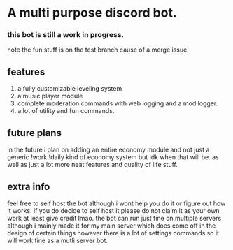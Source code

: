 # A multi purpose discord bot.

### this bot is still a work in progress.
note the fun stuff is on the test branch cause of a merge issue.

## features
1) a fully customizable leveling system
2) a music player module
3) complete moderation commands with web logging and a mod logger.
4) a lot of utility and fun commands.

## future plans
in the future i plan on adding an entire economy module and not just a generic !work !daily kind of economy system but idk when that will be.
as well as just a lot more neat features and quality of life stuff.

## extra info
feel free to self host the bot although i wont help you do it or figure out how it works.
if you do decide to self host it please do not claim it as your own work at least give credit lmao.
the bot can run just fine on multiple servers although i mainly made it for my main server which does come off in the design of certain things however there is a lot of settings commands so it will work fine as a mutli server bot.
